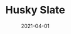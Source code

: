 ---
description: "Pattern%3A%20Husky%20%7C%20Color%3A%20Slate%20%7C%20Width%3A%2054%u201D%20%7C%20Content%3A%2092%25%20Polyester%2C%208%25%20Linen%20%7C%20Abrasion%3A%2050%2C000%20Double%20Rubs%20-%20Wyzenbeek%20Method%20%7C%20Repeat%3A%20n/a%20%7C%20Finish%3A%20INCASE%20by%20CRYPTON%20%7C%20Flammability%3A%20NFPA%20260%2C%20UFAC%20Class%201%2C%20CAL%20117%20%7C%20Applications%3A%20Contract%20/%20Hospitality%2C%20Residential%20%7C%20"
tags: 
  - "Lark Fontaine"
  - "Husky"
  - "Textiles"
image_primary: "img/Slate_60e26806-b7b4-4075-91a4-6461bd7166dc_large.jpg"
href: "https://www.larkfontaine.com/collections/textiles/products/husky-slate"
designer: "Lark Fontaine"
title: "Husky Slate"
category: "Textiles"
subtitle: ""
manufacturer: "Lark Fontaine"
slug: "/manufacturers/lark-fontaine/textiles/lark-fontaine-husky-slate"
date: "2021-04-01"
---